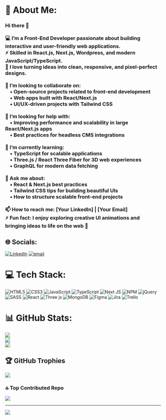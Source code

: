# 💫 About Me:
### Hi there 👋  <br><br>💻 I’m a Front-End Developer passionate about building interactive and user-friendly web applications.  <br>⚡ Skilled in **React.js**, **Next.js**, **Wordpress**, and modern JavaScript/TypeScript.  <br>🎨 I love turning ideas into clean, responsive, and pixel-perfect designs.  <br><br>👯 I’m looking to collaborate on:  <br>&nbsp;&nbsp;&nbsp;&nbsp;• Open-source projects related to front-end development  <br>&nbsp;&nbsp;&nbsp;&nbsp;• Web apps built with **React/Next.js**  <br>&nbsp;&nbsp;&nbsp;&nbsp;• UI/UX-driven projects with Tailwind CSS  <br><br>🤝 I’m looking for help with:  <br>&nbsp;&nbsp;&nbsp;&nbsp;• Improving performance and scalability in large React/Next.js apps  <br>&nbsp;&nbsp;&nbsp;&nbsp;• Best practices for headless CMS integrations  <br><br>🌱 I’m currently learning:  <br>&nbsp;&nbsp;&nbsp;&nbsp;• **TypeScript** for scalable applications  <br>&nbsp;&nbsp;&nbsp;&nbsp;• **Three.js / React Three Fiber** for 3D web experiences  <br>&nbsp;&nbsp;&nbsp;&nbsp;• **GraphQL** for modern data fetching  <br><br>💬 Ask me about:  <br>&nbsp;&nbsp;&nbsp;&nbsp;• React & Next.js best practices  <br>&nbsp;&nbsp;&nbsp;&nbsp;• Tailwind CSS tips for building beautiful UIs  <br>&nbsp;&nbsp;&nbsp;&nbsp;• How to structure scalable front-end projects  <br><br>📫 How to reach me: [Your LinkedIn] | [Your Email]  <br>⚡ Fun fact: I enjoy exploring **creative UI animations** and bringing ideas to life on the web 🚀  <br>


## 🌐 Socials:
[![LinkedIn](https://img.shields.io/badge/LinkedIn-%230077B5.svg?logo=linkedin&logoColor=white)](https://linkedin.com/in/https://www.linkedin.com/in/amir-saeedi/) [![email](https://img.shields.io/badge/Email-D14836?logo=gmail&logoColor=white)](mailto:saeediamir1381@gmail.com) 

# 💻 Tech Stack:
![HTML5](https://img.shields.io/badge/html5-%23E34F26.svg?style=for-the-badge&logo=html5&logoColor=white) ![CSS3](https://img.shields.io/badge/css3-%231572B6.svg?style=for-the-badge&logo=css3&logoColor=white) ![JavaScript](https://img.shields.io/badge/javascript-%23323330.svg?style=for-the-badge&logo=javascript&logoColor=%23F7DF1E) ![TypeScript](https://img.shields.io/badge/typescript-%23007ACC.svg?style=for-the-badge&logo=typescript&logoColor=white) ![Next JS](https://img.shields.io/badge/Next-black?style=for-the-badge&logo=next.js&logoColor=white) ![NPM](https://img.shields.io/badge/NPM-%23CB3837.svg?style=for-the-badge&logo=npm&logoColor=white) ![jQuery](https://img.shields.io/badge/jquery-%230769AD.svg?style=for-the-badge&logo=jquery&logoColor=white) ![SASS](https://img.shields.io/badge/SASS-hotpink.svg?style=for-the-badge&logo=SASS&logoColor=white) ![React](https://img.shields.io/badge/react-%2320232a.svg?style=for-the-badge&logo=react&logoColor=%2361DAFB) ![Three js](https://img.shields.io/badge/threejs-black?style=for-the-badge&logo=three.js&logoColor=white) ![MongoDB](https://img.shields.io/badge/MongoDB-%234ea94b.svg?style=for-the-badge&logo=mongodb&logoColor=white) ![Figma](https://img.shields.io/badge/figma-%23F24E1E.svg?style=for-the-badge&logo=figma&logoColor=white) ![Jira](https://img.shields.io/badge/jira-%230A0FFF.svg?style=for-the-badge&logo=jira&logoColor=white) ![Trello](https://img.shields.io/badge/Trello-%23026AA7.svg?style=for-the-badge&logo=Trello&logoColor=white)
# 📊 GitHub Stats:
![](https://github-readme-stats.vercel.app/api?username=amir-saeedi&theme=dark&hide_border=false&include_all_commits=true&count_private=false)<br/>
![](https://nirzak-streak-stats.vercel.app/?user=amir-saeedi&theme=dark&hide_border=false)<br/>
![](https://github-readme-stats.vercel.app/api/top-langs/?username=amir-saeedi&theme=dark&hide_border=false&include_all_commits=true&count_private=false&layout=compact)

## 🏆 GitHub Trophies
![](https://github-profile-trophy.vercel.app/?username=amir-saeedi&theme=radical&no-frame=false&no-bg=false&margin-w=4)

### 🔝 Top Contributed Repo
![](https://github-contributor-stats.vercel.app/api?username=amir-saeedi&limit=5&theme=dark&combine_all_yearly_contributions=true)

---
[![](https://visitcount.itsvg.in/api?id=amir-saeedi&icon=0&color=0)](https://visitcount.itsvg.in)

<!-- Proudly created with GPRM ( https://gprm.itsvg.in ) -->
